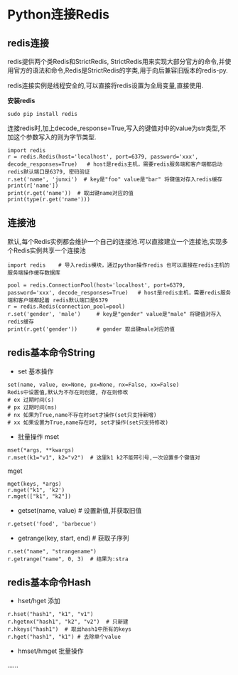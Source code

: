 # Python连接Redis

## redis连接
redis提供两个类Redis和StrictRedis, StrictRedis用来实现大部分官方的命令,并使用官方的语法和命令,Redis是StrictRedis的字类,用于向后兼容旧版本的redis-py.

redis连接实例是线程安全的,可以直接将redis设置为全局变量,直接使用.

**安装redis**
```
sudo pip install redis
```

连接redis时,加上decode_response=True,写入的键值对中的value为str类型,不加这个参数写入的则为字节类型.

```
import redis
r = redis.Redis(host='localhost', port=6379, password='xxx', decode_responses=True)   # host是redis主机，需要redis服务端和客户端都启动 redis默认端口是6379, 密码验证
r.set('name', 'junxi')  # key是"foo" value是"bar" 将键值对存入redis缓存
print(r['name'])
print(r.get('name'))  # 取出键name对应的值
print(type(r.get('name')))
```

## 连接池

默认,每个Redis实例都会维护一个自己的连接池.可以直接建立一个连接池,实现多个Redis实例共享一个连接池
```
import redis    # 导入redis模块，通过python操作redis 也可以直接在redis主机的服务端操作缓存数据库

pool = redis.ConnectionPool(host='localhost', port=6379, password='xxx', decode_responses=True)   # host是redis主机，需要redis服务端和客户端都起着 redis默认端口是6379
r = redis.Redis(connection_pool=pool)
r.set('gender', 'male')     # key是"gender" value是"male" 将键值对存入redis缓存
print(r.get('gender'))      # gender 取出键male对应的值
```

## redis基本命令String

- set 基本操作
```
set(name, value, ex=None, px=None, nx=False, xx=False)
Redis中设置值,默认为不存在则创建, 存在则修改
# ex 过期时间(s)
# px 过期时间(ms)
# nx 如果为True,name不存在时set才操作(set只支持新增)
# xx 如果设置为True,name存在时, set才操作(set只支持修改)
```

- 批量操作
mset
```
mset(*args, **kwargs)
r.mset(k1="v1", k2="v2")  # 这里k1 k2不能带引号,一次设置多个键值对
```

mget
```
mget(keys, *args)
r.mget("k1", 'k2')
r.mget(["k1", "k2"])

```

- getset(name, value)  # 设置新值,并获取旧值
```
r.getset('food', 'barbecue')
```

- getrange(key, start, end)  # 获取子序列
```
r.set("name", "strangename")
r.getrange("name", 0, 3)  # 结果为:stra
```


## redis基本命令Hash

- hset/hget 添加
```
r.hset("hash1", "k1", "v1")
r.hgetnx("hash1", "k2", "v2")  # 只新建
r.hkeys("hash1")  # 取出hash1中所有的keys
r.hget("hash1", "k1") # 去除单个value
```

- hmset/hmget  批量操作

......